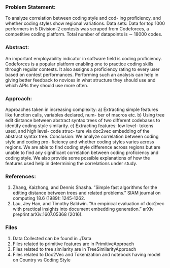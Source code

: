 ### Problem Statement: 
To analyze correlation between coding style and cod-
ing proficiency, and whether coding styles show regional variations.
Data sets: Data for top 1000 performers in 5 Division-2 contests was scraped
from Codeforces, a competitive coding platform. Total number of datapoints
is ∼ 18000 codes.
### Abstract: 
An important employability indicator in software field is coding
proficiency. Codeforces is a popular platform enabling one to practice coding
skills through regular contests. It also assigns a proficiency rating to every
user based on contest performances. Performing such an analysis can help
in giving better feedback to novices in what structure they should use and
which APIs they should use more often.
### Approach: 
Approaches taken in increasing complexity:
a) Extracting simple features like function calls, variables declared, num-
ber of macros etc.
b) Using tree edit distance between abstract syntax trees of two different
codebases to identify coding style similarity.
c) Extracting features: low level- tokens used, and high level- code struc-
ture via doc2vec embedding of the abstract syntax tree.
Conclusion: We analyze correlation between coding style and coding pro-
ficiency and whether coding styles varies across regions. We are able to find
coding style difference across regions but are unable to find any significant
correlation between coding proficiency and coding style. We also provide
some possible explanations of how the features used help in determining the
correlations under study.
### References:
1. Zhang, Kaizhong, and Dennis Shasha. ”Simple fast algorithms for
the editing distance between trees and related problems.” SIAM journal on
computing 18.6 (1989): 1245-1262.
2. Lau, Jey Han, and Timothy Baldwin. ”An empirical evaluation of
doc2vec with practical insights into document embedding generation.” arXiv
preprint arXiv:1607.05368 (2016).
### Files
1. Data Collected can be found in ./Data
2. Files related to primitive features are in PrimitiveApproach
3. Files related to tree similarity are in TreeSimilarityApproach
4. Files related to Doc2Vec and Tokenization and notebook having model on Country vs Coding Style
